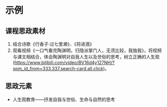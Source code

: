 # 示例

## 课程思政素材

1. 结合诗歌《行香子·过七里濑》、《将进酒》
2. 观看视频《一口气看完陶渊明，归隐派掌门人，无须比较，我独我》，将视频与课文相结合，体会陶渊明对自我人生以及世俗的思考，树立正确的人生观(https://www.bilibili.com/video/BV16d4y127NH/?spm_id_from=333.337.search-card.all.click)。

## 思政元素

- 人生观教育——抒发自我与世俗、生命与自然的思考
